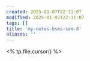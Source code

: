 ```yaml
---
created: 2025-01-07T22:11:07
modified: 2025-01-07T22:11:07
tags: []
title: 'my-notes-bsms-sem-8'
aliases: '' 
---
```


<% tp.file.cursor() %>